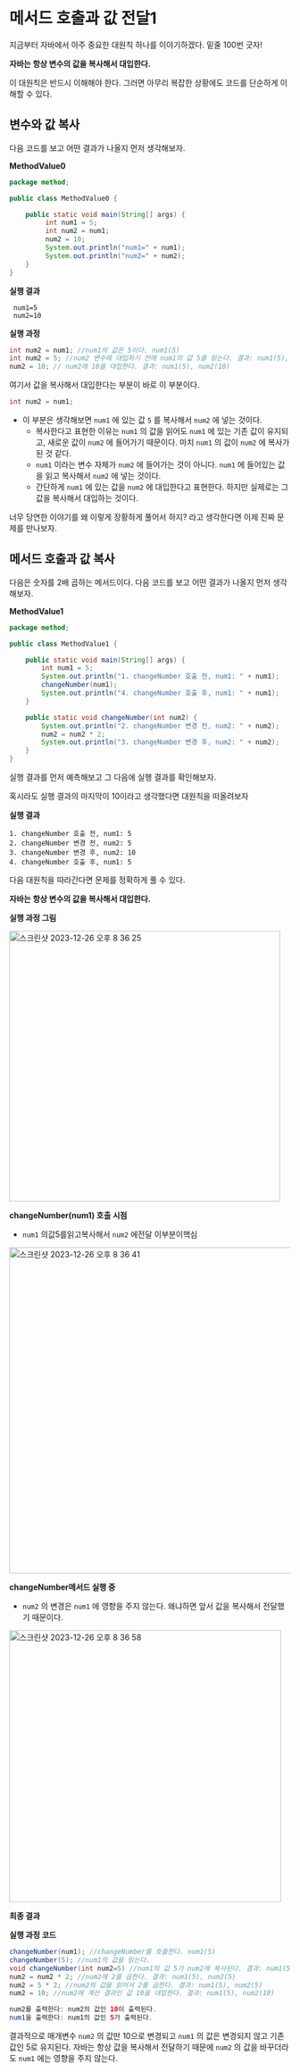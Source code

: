 # 메서드 호출과 값 전달1
지금부터 자바에서 아주 중요한 대원칙 하나를 이야기하겠다. 밑줄 100번 긋자!

**자바는 항상 변수의 값을 복사해서 대입한다.**

이 대원칙은 반드시 이해해야 한다. 그러면 아무리 복잡한 상황에도 코드를 단순하게 이해할 수 있다.

## 변수와 값 복사
다음 코드를 보고 어떤 결과가 나올지 먼저 생각해보자. 

**MethodValue0**
```java
package method;

public class MethodValue0 {

    public static void main(String[] args) {
         int num1 = 5;
         int num2 = num1;
         num2 = 10;
         System.out.println("num1=" + num1);
         System.out.println("num2=" + num2);
    }
}
```

**실행 결과** 
```
 num1=5
 num2=10
```
**실행 과정** 
```java
int num2 = num1; //num1의 값은 5이다. num1(5)
int num2 = 5; //num2 변수에 대입하기 전에 num1의 값 5를 읽는다. 결과: num1(5), num2(5)
num2 = 10; // num2에 10을 대입한다. 결과: num1(5), num2(10)
```

여기서 값을 복사해서 대입한다는 부분이 바로 이 부분이다. 
```java
int num2 = num1;
```
- 이 부분은 생각해보면 `num1` 에 있는 값 `5` 를 복사해서 `num2` 에 넣는 것이다.
  - 복사한다고 표현한 이유는 `num1` 의 값을 읽어도 `num1` 에 있는 기존 값이 유지되고, 새로운 값이 `num2` 에 들어가기 때문이다. 마치 `num1` 의 값이 `num2` 에 복사가 된 것 같다.
  - `num1` 이라는 변수 자체가 `num2` 에 들어가는 것이 아니다. `num1` 에 들어있는 값을 읽고 복사해서 `num2` 에 넣는 것이다.
  - 간단하게 `num1` 에 있는 값을 `num2` 에 대입한다고 표현한다. 하지만 실제로는 그 값을 복사해서 대입하는 것이다.

너무 당연한 이야기를 왜 이렇게 장황하게 풀어서 하지? 라고 생각한다면 이제 진짜 문제를 만나보자.

## 메서드 호출과 값 복사
다음은 숫자를 2배 곱하는 메서드이다. 다음 코드를 보고 어떤 결과가 나올지 먼저 생각해보자. 

**MethodValue1**
```java
package method;

public class MethodValue1 {

    public static void main(String[] args) {
        int num1 = 5;
        System.out.println("1. changeNumber 호출 전, num1: " + num1);
        changeNumber(num1);
        System.out.println("4. changeNumber 호출 후, num1: " + num1);
    }

    public static void changeNumber(int num2) {
        System.out.println("2. changeNumber 변경 전, num2: " + num2);
        num2 = num2 * 2;
        System.out.println("3. changeNumber 변경 후, num2: " + num2);
    }
}
```
실행 결과를 먼저 예측해보고 그 다음에 실행 결과를 확인해보자.

혹시라도 실행 결과의 마지막이 10이라고 생각했다면 대원칙을 떠올려보자
        
 **실행 결과** 
 ```
1. changeNumber 호출 전, num1: 5
2. changeNumber 변경 전, num2: 5
3. changeNumber 변경 후, num2: 10
4. changeNumber 호출 후, num1: 5
```

다음 대원칙을 따라간다면 문제를 정확하게 풀 수 있다. 

**자바는 항상 변수의 값을 복사해서 대입한다.**

**실행 과정 그림**

<img width="485" alt="스크린샷 2023-12-26 오후 8 36 25" src="https://github.com/ajhwan/Java/assets/129160008/8cf0d32c-7db4-4784-83c6-951f12b0e636">

**changeNumber(num1) 호출 시점**
- `num1` 의값5를읽고복사해서 `num2` 에전달 이부분이핵심

<img width="584" alt="스크린샷 2023-12-26 오후 8 36 41" src="https://github.com/ajhwan/Java/assets/129160008/4cb6af52-6add-4389-83a3-0607ecffe430">

**changeNumber메서드 실행 중**
- `num2` 의 변경은 `num1` 에 영향을 주지 않는다. 왜냐하면 앞서 값을 복사해서 전달했기 때문이다.

<img width="487" alt="스크린샷 2023-12-26 오후 8 36 58" src="https://github.com/ajhwan/Java/assets/129160008/68b686b8-87ce-407d-8b92-db1e23471f44">

**최종 결과**

**실행 과정 코드** 
```java
changeNumber(num1); //changeNumber를 호출한다. num1(5)
changeNumber(5); //num1의 값을 읽는다.
void changeNumber(int num2=5) //num1의 값 5가 num2에 복사된다. 결과: num1(5),num2(5)
num2 = num2 * 2; //num2에 2를 곱한다. 결과: num1(5), num2(5)
num2 = 5 * 2; //num2의 값을 읽어서 2를 곱한다. 결과: num1(5), num2(5)
num2 = 10; //num2에 계산 결과인 값 10을 대입한다. 결과: num1(5), num2(10)

num2를 출력한다: num2의 값인 10이 출력된다.
num1을 출력한다: num1의 값인 5가 출력된다.
```
결과적으로 매개변수 `num2` 의 값만 10으로 변경되고 `num1` 의 값은 변경되지 않고 기존 값인 5로 유지된다. 자바는 항상 값을 복사해서 전달하기 때문에 `num2` 의 값을 바꾸더라도 `num1` 에는 영향을 주지 않는다.
